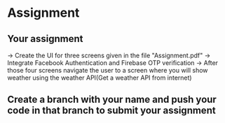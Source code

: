 # Assignment


## Your assignment
-> Create the UI for three screens given in the file "Assignment.pdf"
-> Integrate Facebook Authentication and Firebase OTP verification
-> After those four screens navigate the user to a screen where you will show weather using the weather API(Get a weather API from internet)


## Create a branch with your name and push your code in that branch to submit your assignment
